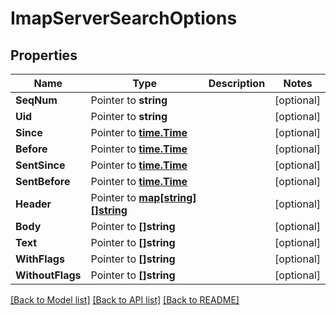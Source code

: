 # ImapServerSearchOptions

## Properties

Name | Type | Description | Notes
------------ | ------------- | ------------- | -------------
**SeqNum** | Pointer to **string** |  | [optional] 
**Uid** | Pointer to **string** |  | [optional] 
**Since** | Pointer to [**time.Time**](time.Time) |  | [optional] 
**Before** | Pointer to [**time.Time**](time.Time) |  | [optional] 
**SentSince** | Pointer to [**time.Time**](time.Time) |  | [optional] 
**SentBefore** | Pointer to [**time.Time**](time.Time) |  | [optional] 
**Header** | Pointer to [**map[string][]string**](array) |  | [optional] 
**Body** | Pointer to **[]string** |  | [optional] 
**Text** | Pointer to **[]string** |  | [optional] 
**WithFlags** | Pointer to **[]string** |  | [optional] 
**WithoutFlags** | Pointer to **[]string** |  | [optional] 

[[Back to Model list]](../README#documentation-for-models) [[Back to API list]](../README#documentation-for-api-endpoints) [[Back to README]](../README)


